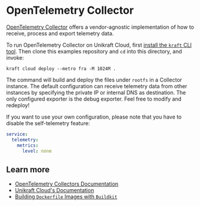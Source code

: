 # OpenTelemetry Collector

[OpenTelemetry Collector](https://opentelemetry.io/docs/collector/) offers a vendor-agnostic implementation of how to receive, process and export telemetry data.

To run OpenTelemetry Collector on Unikraft Cloud, first [install the `kraft` CLI tool](https://unikraft.org/docs/cli).
Then clone this examples repository and `cd` into this directory, and invoke:

```console
kraft cloud deploy --metro fra -M 1024M .
```

The command will build and deploy the files under `rootfs` in a Collector instance.
The default configuration can receive telemetry data from other instances by specifying the private IP or internal DNS as destination.
The only configured exporter is the debug exporter. Feel free to modify and redeploy!

If you want to use your own configuration, please note that you have to disable the self-telemetry feature:

```yaml
service:
  telemetry:
    metrics:
      level: none
```

## Learn more

- [OpenTelemetry Collectors Documentation](https://opentelemetry.io/docs/collector/)
- [Unikraft Cloud's Documentation](https://unikraft.cloud/docs/)
- [Building `Dockerfile` Images with `Buildkit`](https://unikraft.org/guides/building-dockerfile-images-with-buildkit)
